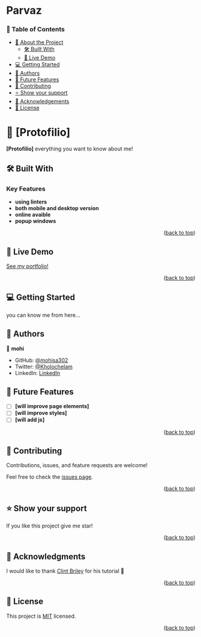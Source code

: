 <a name="readme-top"></a>

# Parvaz

### 📗 Table of Contents

- [📖 About the Project](#about-project)
  - [🛠 Built With](#built-with)
  - [🚀 Live Demo](#live-demo)
- [💻 Getting Started](#getting-started)
- [👥 Authors](#authors)
- [🔭 Future Features](#future-features)
- [🤝 Contributing](#contributing)
- [⭐️ Show your support](#support)
- [🙏 Acknowledgements](#acknowledgements)
- [📝 License](#license)

# 📖 [Protofilio] <a name="about-project"></a>

**[Protofilio]** everything you want to know about me!

## 🛠 Built With <a name="built-with"></a>

### Key Features <a name="key-features"></a>

- **using linters**
- **both mobile and desktop version**
- **online avaible**
- **popup windows**
<p align="right">(<a href="#readme-top">back to top</a>)</p>

## 🚀 Live Demo <a name="live-demo"></a>

[See my portfolio!](https://mohisa-portfolio.onrender.com/)

<p align="right">(<a href="#readme-top">back to top</a>)</p>

## 💻 Getting Started <a name="getting-started"></a>

you can know me from here...

## 👥 Authors <a name="authors"></a>

👤 **mohi**

- GitHub: [@mohisa302](https://github.com/mohisa302)
- Twitter: [@Kholochelam](https://twitter.com/Kholochelam)
- LinkedIn: [LinkedIn](https://www.linkedin.com/in/mohadese-sadeghi)

## 🔭 Future Features <a name="future-features"></a>

- [ ] **[will improve page elements]**
- [ ] **[will improve styles]**
- [ ] **[will add js]**

<p align="right">(<a href="#readme-top">back to top</a>)</p>

## 🤝 Contributing <a name="contributing"></a>

Contributions, issues, and feature requests are welcome!

Feel free to check the [issues page](../../issues/).

<p align="right">(<a href="#readme-top">back to top</a>)</p>

## ⭐️ Show your support <a name="support"></a>

If you like this project give me star!

<p align="right">(<a href="#readme-top">back to top</a>)</p>

## 🙏 Acknowledgments <a name="acknowledgements"></a>

I would like to thank [Clint Briley](https://github.com/fireclint/portfolio-app-react) for his tutorial 🙏

<p align="right">(<a href="#readme-top">back to top</a>)</p>

## 📝 License <a name="license"></a>

This project is [MIT](./LICENSE.md) licensed.

<p align="right">(<a href="#readme-top">back to top</a>)</p>

